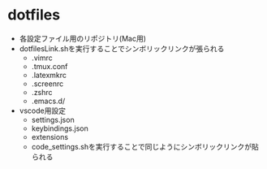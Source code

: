 # dotfiles
* 各設定ファイル用のリポジトリ(Mac用)
* dotfilesLink.shを実行することでシンボリックリンクが張られる
  * .vimrc
  * .tmux.conf
  * .latexmkrc
  * .screenrc
  * .zshrc
  * .emacs.d/
* vscode用設定
  * settings.json
  * keybindings.json
  * extensions
  * code_settings.shを実行することで同じようにシンボリックリンクが貼られる
